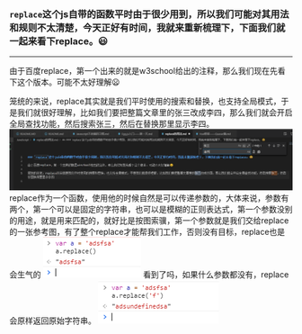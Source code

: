 ### `replace`这个js自带的函数平时由于很少用到，所以我们可能对其用法和规则不太清楚，今天正好有时间，我就来重新梳理下，下面我们就一起来看下replace。😃
---
由于百度replace，第一个出来的就是w3school给出的注释，那么我们现在先看下这个版本。可能不太好理解😦

笼统的来说，replace其实就是我们平时使用的搜索和替换，也支持全局模式，于是我们就很好理解，比如我们要把整篇文章里的张三改成李四，那么我们就会开启全局查找功能，然后搜索张三，然后在替换那里显示李四。
<img src="../images/replace.png">
replace作为一个函数，使用他的时候自然是可以传递参数的，大体来说，参数有两个，第一个可以是固定的字符串，也可以是模糊的正则表达式，第一个参数没别的用途，就是用来匹配的，就好比是按图索骥，第一个参数就是我们交给replace的一张参考图，有了整个replace才能帮我们工作，否则没有目标，replace也是会生气的
<img src="../images/replace-1.png">
看到了吗，如果什么参数都没有，replace会原样返回原始字符串。
<img src="../images/replace-2.png">

